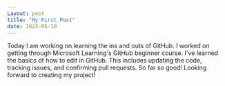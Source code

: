 ```yaml
---
Layout: post
title: "My First Post"
date: 2022-05-10
---
```


Today I am working on learning the ins and outs of GitHub. I worked on getting through Microsoft Learning's GitHub beginner course. I've learned the basics of how to edit in GitHub. This includes updating the code, tracking issues, and confirming pull requests. So far so good! Looking forward to creating my project!
